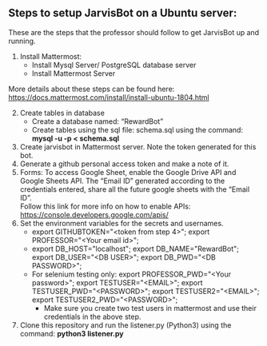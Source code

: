 ## Steps to setup JarvisBot on a Ubuntu server:
These are the steps that the professor should follow to get JarvisBot up and running.
1. Install Mattermost: 
   * Install Mysql Server/ PostgreSQL database server
   * Install Mattermost Server

More details about these steps can be found here: https://docs.mattermost.com/install/install-ubuntu-1804.html

2. Create tables in database
   * Create a database named: “RewardBot”
   * Create tables using the sql file: schema.sql using the command: 
__mysql -u <DB USERNAME> -p <PASSWORD> < schema.sql__
3. Create jarvisbot in Mattermost server. Note the token generated for this bot.
4. Generate a github personal access token and make a note of it.
5. Forms: To access Google Sheet, enable the Google Drive API and Google Sheets API. The “Email ID” generated according to the credentials entered, share all the future google sheets with the “Email ID”.  
Follow this link for more info on how to enable APIs: https://console.developers.google.com/apis/
6. Set the environment variables for the secrets and usernames.
   * export GITHUBTOKEN="\<token from step 4\>"; export PROFESSOR="\<Your email id\>";
   * export DB_HOST="localhost"; export DB_NAME="RewardBot"; export DB_USER="\<DB USER\>"; export DB_PWD="\<DB PASSWORD\>";
   * For selenium testing only: export PROFESSOR_PWD="\<Your password\>"; export TESTUSER="\<EMAIL\>"; export TESTUSER_PWD="\<PASSWORD\>"; export TESTUSER2="\<EMAIL\>"; export TESTUSER2_PWD="\<PASSWORD\>";
     * Make sure you create two test users in mattermost and use their credentials in the above step.
7. Clone this repository and run the listener.py (Python3) using the command: 
__python3 listener.py__
